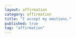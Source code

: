 ```yaml
---
layout: affirmation  
category: affirmation  
title: "I accept my emotions."  
published: true
tag: "affirmation"
---
```


